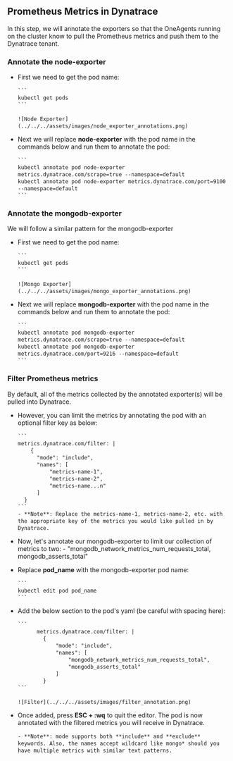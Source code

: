 ## Prometheus Metrics in Dynatrace

In this step, we will annotate the exporters so that the OneAgents running on the cluster know to pull the Prometheus metrics and push them to the Dynatrace tenant.

### Annotate the node-exporter
- First we need to get the pod name:
      
      ```
      kubectl get pods
      ```

      ![Node Exporter](../../../assets/images/node_exporter_annotations.png)

- Next we will replace **node-exporter** with the pod name in the commands below and run them to annotate the pod:

      ```
      kubectl annotate pod node-exporter metrics.dynatrace.com/scrape=true --namespace=default
      kubectl annotate pod node-exporter metrics.dynatrace.com/port=9100 --namespace=default
      ```



### Annotate the mongodb-exporter
We will follow a similar pattern for the mongodb-exporter
- First we need to get the pod name:
      
      ```
      kubectl get pods
      ```

      ![Mongo Exporter](../../../assets/images/mongo_exporter_annotations.png)

- Next we will replace **mongodb-exporter** with the pod name in the commands below and run them to annotate the pod:

      ```
      kubectl annotate pod mongodb-exporter metrics.dynatrace.com/scrape=true --namespace=default
      kubectl annotate pod mongodb-exporter metrics.dynatrace.com/port=9216 --namespace=default
      ```

### Filter Prometheus metrics
By default, all of the metrics collected by the annotated exporter(s) will be pulled into Dynatrace. 
- However, you can limit the metrics by annotating the pod with an optional filter key as below:

      ```
      metrics.dynatrace.com/filter: |
          {
            "mode": "include",
            "names": [
                "metrics-name-1",
                "metrics-name-2",
                "metrics-name...n"
            ]
        }
      ```
      - **Note**: Replace the metrics-name-1, metrics-name-2, etc. with the appropriate key of the metrics you would like pulled in by Dynatrace.
  
- Now, let's annotate our mongodb-exporter to limit our collection of metrics to two:
      - "mongodb_network_metrics_num_requests_total, mongodb_asserts_total"

- Replace **pod_name** with the mongodb-exporter pod name:
      
      ```
      kubectl edit pod pod_name
      ```
- Add the below section to the pod's yaml (be careful with spacing here):

      ```
            metrics.dynatrace.com/filter: |
              {
                  "mode": "include",
                  "names": [
                      "mongodb_network_metrics_num_requests_total",
                      "mongodb_asserts_total"
                  ]
              }
      ```

      ![Filter](../../../assets/images/filter_annotation.png)

- Once added, press **ESC + :wq** to quit the editor. The pod is now annotated with the filtered metrics you will receive in Dynatrace.

      - **Note**: mode supports both **include** and **exclude** keywords. Also, the names accept wildcard like mongo* should you have multiple metrics with similar text patterns.
